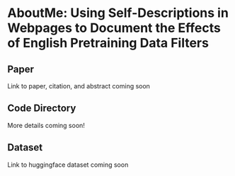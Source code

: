 # AboutMe: Using Self-Descriptions in Webpages to Document the Effects of English Pretraining Data Filters

## Paper

Link to paper, citation, and abstract coming soon

## Code Directory

More details coming soon!

## Dataset 

Link to huggingface dataset coming soon 
